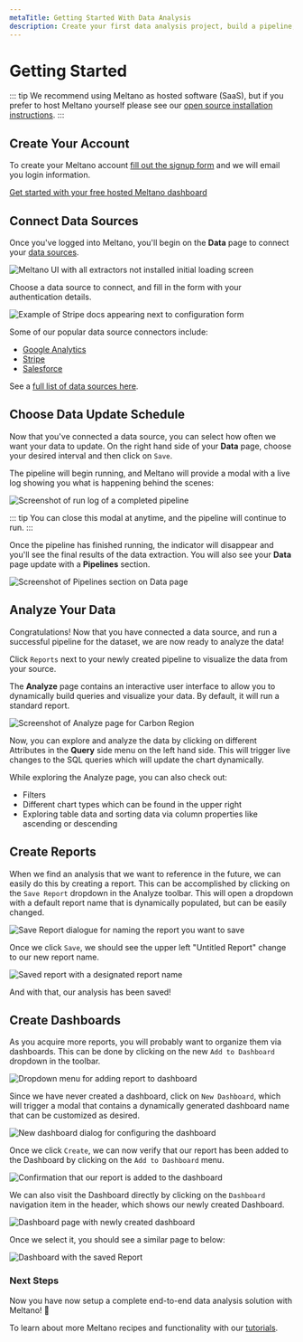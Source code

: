 ```yaml
---
metaTitle: Getting Started With Data Analysis
description: Create your first data analysis project, build a pipeline, and analyze your data after installing Meltano.
---
```


# Getting Started

::: tip
We recommend using Meltano as hosted software (SaaS), but if you prefer to host Meltano yourself please see our [open source installation instructions](/developer-tools/self-hosted-installation.html).
:::

## Create Your Account

To create your Meltano account [fill out the signup form](https://meltano.typeform.com/to/NJPwxv) and we will email you login information.

<a href="https://meltano.typeform.com/to/NJPwxv" class="button is-purple is-filled">Get started with your free hosted Meltano dashboard</a>

## Connect Data Sources

Once you've logged into Meltano, you'll begin on the **Data** page to connect your [data sources](/plugins/).

![Meltano UI with all extractors not installed initial loading screen](/images/getting-started-guide/gsg-01.png)

Choose a data source to connect, and fill in the form with your authentication details.

![Example of Stripe docs appearing next to configuration form](/images/getting-started-guide/gsg-02.png)

Some of our popular data source connectors include:

- [Google Analytics](/plugins/extractors/google-analytics.html#google-analytics)
- [Stripe](/plugins/extractors/stripe.html#stripe)
- [Salesforce](/plugins/extractors/salesforce.html#salesforce)

See a [full list of data sources here](/plugins/).

## Choose Data Update Schedule

Now that you've connected a data source, you can select how often we want your data to update. On the right hand side of your **Data** page, choose your desired interval and then click on `Save`.

The pipeline will begin running, and Meltano will provide a modal with a live log showing you what is happening behind the scenes:

![Screenshot of run log of a completed pipeline](/images/getting-started-guide/gsg-04.png)

::: tip
You can close this modal at anytime, and the pipeline will continue to run.
:::

Once the pipeline has finished running, the indicator will disappear and you'll see the final results of the data extraction. You will also see your **Data** page update with a **Pipelines** section.

![Screenshot of Pipelines section on Data page](/images/getting-started-guide/gsg-03.png)

## Analyze Your Data

Congratulations! Now that you have connected a data source, and run a successful pipeline for the dataset, we are now ready to analyze the data!

Click `Reports` next to your newly created pipeline to visualize the data from your source.

The **Analyze** page contains an interactive user interface to allow you to dynamically build queries and visualize your data. By default, it will run a standard report.

![Screenshot of Analyze page for Carbon Region](/images/getting-started-guide/gsg-10.png)

Now, you can explore and analyze the data by clicking on different Attributes in the **Query** side menu on the left hand side. This will trigger live changes to the SQL queries which will update the chart dynamically.

While exploring the Analyze page, you can also check out:

- Filters
- Different chart types which can be found in the upper right
- Exploring table data and sorting data via column properties like ascending or descending

## Create Reports

When we find an analysis that we want to reference in the future, we can easily do this by creating a report. This can be accomplished by clicking on the `Save Report` dropdown in the Analyze toolbar. This will open a dropdown with a default report name that is dynamically populated, but can be easily changed.

![Save Report dialogue for naming the report you want to save](/images/getting-started-guide/gsg-11.png)

Once we click `Save`, we should see the upper left "Untitled Report" change to our new report name.

![Saved report with a designated report name](/images/getting-started-guide/gsg-12.png)

And with that, our analysis has been saved!

## Create Dashboards

As you acquire more reports, you will probably want to organize them via dashboards. This can be done by clicking on the new `Add to Dashboard` dropdown in the toolbar.

![Dropdown menu for adding report to dashboard](/images/getting-started-guide/gsg-13.png)

Since we have never created a dashboard, click on `New Dashboard`, which will trigger a modal that contains a dynamically generated dashboard name that can be customized as desired.

![New dashboard dialog for configuring the dashboard](/images/getting-started-guide/gsg-14.png)

Once we click `Create`, we can now verify that our report has been added to the Dashboard by clicking on the `Add to Dashboard` menu.

![Confirmation that our report is added to the dashboard](/images/getting-started-guide/gsg-15.png)

We can also visit the Dashboard directly by clicking on the `Dashboard` navigation item in the header, which shows our newly created Dashboard.

![Dashboard page with newly created dashboard](/images/getting-started-guide/gsg-16.png)

Once we select it, you should see a similar page to below:

![Dashboard with the saved Report](/images/getting-started-guide/gsg-17.png)

### Next Steps

Now you have now setup a complete end-to-end data analysis solution with Meltano! 🎉

To learn about more Meltano recipes and functionality with our [tutorials](/tutorials/).
